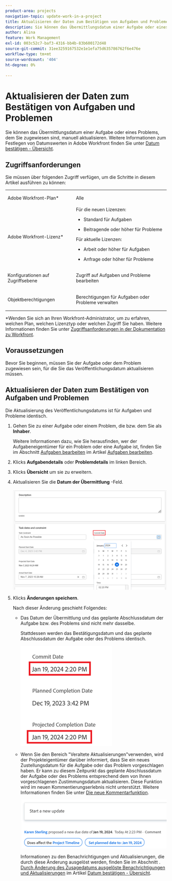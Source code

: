 ```yaml
---
product-area: projects
navigation-topic: update-work-in-a-project
title: Aktualisieren der Daten zum Bestätigen von Aufgaben und Problemen
description: Sie können das Übermittlungsdatum einer Aufgabe oder eines Problems, dem Sie zugewiesen sind, manuell aktualisieren. Weitere Informationen zu den Zusendedaten in Adobe Workfront finden Sie unter Übersicht über das Datum der Übermittlung .
author: Alina
feature: Work Management
exl-id: 003c52c7-baf3-4316-bb4b-83b600172d48
source-git-commit: 31ee3259167532e1e1efa75d635786762f6e476e
workflow-type: tm+mt
source-wordcount: '404'
ht-degree: 0%

---
```


# Aktualisieren der Daten zum Bestätigen von Aufgaben und Problemen

Sie können das Übermittlungsdatum einer Aufgabe oder eines Problems, dem Sie zugewiesen sind, manuell aktualisieren. Weitere Informationen zum Festlegen von Datumswerten in Adobe Workfront finden Sie unter [Datum bestätigen - Übersicht](../../../manage-work/projects/updating-work-in-a-project/overview-of-commit-dates.md).

## Zugriffsanforderungen

<!--Audited: 01/2024-->

Sie müssen über folgenden Zugriff verfügen, um die Schritte in diesem Artikel ausführen zu können:

<table style="table-layout:auto"> 
 <col> 
 <col> 
 <tbody> 
  <tr> 
   <td role="rowheader">Adobe Workfront-Plan*</td> 
   <td> <p>Alle</p> </td> 
  </tr> 
  <tr> 
   <td role="rowheader">Adobe Workfront-Lizenz*</td> 
   <td> 
   Für die neuen Lizenzen:
   <ul>
   <li><p>Standard für Aufgaben</p> </li>
   <li><p>Beitragende oder höher für Probleme</p></li>
   </ul>
   Für aktuelle Lizenzen:
<ul>
   <li><p>Arbeit oder höher für Aufgaben</p></li> 
   <li><p>Anfrage oder höher für Probleme</p></li>
</ul>

</td> 
  </tr> 
  <tr> 
   <td role="rowheader">Konfigurationen auf Zugriffsebene</td> 
   <td> <p>Zugriff auf Aufgaben und Probleme bearbeiten</p> </td> 
  </tr> 
  <tr> 
   <td role="rowheader">Objektberechtigungen</td> 
   <td> <p>Berechtigungen für Aufgaben oder Probleme verwalten</p> </td> 
  </tr> 
 </tbody> 
</table>

*Wenden Sie sich an Ihren Workfront-Administrator, um zu erfahren, welchen Plan, welchen Lizenztyp oder welchen Zugriff Sie haben. Weitere Informationen finden Sie unter [Zugriffsanforderungen in der Dokumentation zu Workfront](/help/quicksilver/administration-and-setup/add-users/access-levels-and-object-permissions/access-level-requirements-in-documentation.md).

## Voraussetzungen

Bevor Sie beginnen, müssen Sie der Aufgabe oder dem Problem zugewiesen sein, für die Sie das Veröffentlichungsdatum aktualisieren müssen.

## Aktualisieren der Daten zum Bestätigen von Aufgaben und Problemen

Die Aktualisierung des Veröffentlichungsdatums ist für Aufgaben und Probleme identisch.

1. Gehen Sie zu einer Aufgabe oder einem Problem, die bzw. dem Sie als **Inhaber**.

   Weitere Informationen dazu, wie Sie herausfinden, wer der Aufgabeneigentümer für ein Problem oder eine Aufgabe ist, finden Sie im Abschnitt [Aufgaben bearbeiten](../../../manage-work/tasks/manage-tasks/edit-tasks.md#assignments) im Artikel [Aufgaben bearbeiten](../../../manage-work/tasks/manage-tasks/edit-tasks.md).

1. Klicks **Aufgabendetails** oder **Problemdetails** im linken Bereich.
1. Klicks **Übersicht** um sie zu erweitern.
1. Aktualisieren Sie die **Datum der Übermittlung** -Feld.

   ![](assets/task-commit-date-edit-highlighted-details-page.png)

1. Klicks **Änderungen speichern**.

   Nach dieser Änderung geschieht Folgendes: 

   * Das Datum der Übermittlung und das geplante Abschlussdatum der Aufgabe bzw. des Problems sind nicht mehr dasselbe.

     Stattdessen werden das Bestätigungsdatum und das geplante Abschlussdatum der Aufgabe oder des Problems identisch.

     ![](assets/task-projected-completion-date-in-details-highlighted-nwe-350x230.png)

   * Wenn Sie den Bereich &quot;Veraltete Aktualisierungen&quot;verwenden, wird der Projekteigentümer darüber informiert, dass Sie ein neues Zustellungsdatum für die Aufgabe oder das Problem vorgeschlagen haben. Er kann zu diesem Zeitpunkt das geplante Abschlussdatum der Aufgabe oder des Problems entsprechend dem von Ihnen vorgeschlagenen Zustimmungsdatum aktualisieren. Diese Funktion wird im neuen Kommentierungserlebnis nicht unterstützt. Weitere Informationen finden Sie unter [Die neue Kommentarfunktion](/help/quicksilver/product-announcements/betas/new-commenting-experience-beta/unified-commenting-experience.md).

     ![](assets/project-owner-notification-update-stream-that-commit-date-affects-project-timeline-highlighted-nwe-350x139.png)

     Informationen zu den Benachrichtigungen und Aktualisierungen, die durch diese Änderung ausgelöst werden, finden Sie im Abschnitt . [Durch Änderung des Zusagedatums ausgelöste Benachrichtigungen und Aktualisierungen](../../../manage-work/projects/updating-work-in-a-project/overview-of-commit-dates.md#notifica) im Artikel [Datum bestätigen - Übersicht](../../../manage-work/projects/updating-work-in-a-project/overview-of-commit-dates.md).
